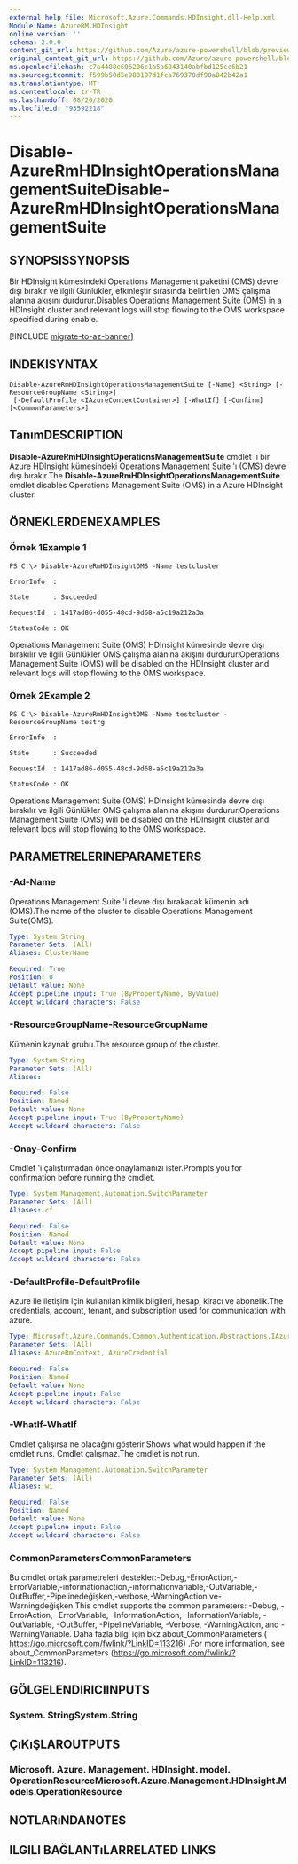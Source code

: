 ```yaml
---
external help file: Microsoft.Azure.Commands.HDInsight.dll-Help.xml
Module Name: AzureRM.HDInsight
online version: ''
schema: 2.0.0
content_git_url: https://github.com/Azure/azure-powershell/blob/preview/src/ResourceManager/HDInsight/Commands.HDInsight/help/Disable-AzureRmHDInsightOperationsManagementSuite.md
original_content_git_url: https://github.com/Azure/azure-powershell/blob/preview/src/ResourceManager/HDInsight/Commands.HDInsight/help/Disable-AzureRmHDInsightOperationsManagementSuite.md
ms.openlocfilehash: c7a4488c606206c1a5a6043140abfbd125cc6b21
ms.sourcegitcommit: f599b50d5e980197d1fca769378df90a842b42a1
ms.translationtype: MT
ms.contentlocale: tr-TR
ms.lasthandoff: 08/20/2020
ms.locfileid: "93592218"
---
```

# <span data-ttu-id="4e1b6-101">Disable-AzureRmHDInsightOperationsManagementSuite</span><span class="sxs-lookup"><span data-stu-id="4e1b6-101">Disable-AzureRmHDInsightOperationsManagementSuite</span></span>

## <span data-ttu-id="4e1b6-102">SYNOPSIS</span><span class="sxs-lookup"><span data-stu-id="4e1b6-102">SYNOPSIS</span></span>
<span data-ttu-id="4e1b6-103">Bir HDInsight kümesindeki Operations Management paketini (OMS) devre dışı bırakır ve ilgili Günlükler, etkinleştir sırasında belirtilen OMS çalışma alanına akışını durdurur.</span><span class="sxs-lookup"><span data-stu-id="4e1b6-103">Disables Operations Management Suite (OMS) in a HDInsight cluster and relevant logs will stop flowing to the OMS workspace specified during enable.</span></span>

[!INCLUDE [migrate-to-az-banner](../../includes/migrate-to-az-banner.md)]

## <span data-ttu-id="4e1b6-104">INDEKI</span><span class="sxs-lookup"><span data-stu-id="4e1b6-104">SYNTAX</span></span>

```
Disable-AzureRmHDInsightOperationsManagementSuite [-Name] <String> [-ResourceGroupName <String>]
 [-DefaultProfile <IAzureContextContainer>] [-WhatIf] [-Confirm] [<CommonParameters>]
```

## <span data-ttu-id="4e1b6-105">Tanım</span><span class="sxs-lookup"><span data-stu-id="4e1b6-105">DESCRIPTION</span></span>
<span data-ttu-id="4e1b6-106">**Disable-AzureRmHDInsightOperationsManagementSuite** cmdlet 'ı bir Azure HDInsight kümesindeki Operations Management Suite 'ı (OMS) devre dışı bırakır.</span><span class="sxs-lookup"><span data-stu-id="4e1b6-106">The **Disable-AzureRmHDInsightOperationsManagementSuite** cmdlet disables Operations Management Suite (OMS) in a Azure HDInsight cluster.</span></span>

## <span data-ttu-id="4e1b6-107">ÖRNEKLERDEN</span><span class="sxs-lookup"><span data-stu-id="4e1b6-107">EXAMPLES</span></span>

### <span data-ttu-id="4e1b6-108">Örnek 1</span><span class="sxs-lookup"><span data-stu-id="4e1b6-108">Example 1</span></span>
```
PS C:\> Disable-AzureRmHDInsightOMS -Name testcluster

ErrorInfo  :

State      : Succeeded

RequestId  : 1417ad86-d055-48cd-9d68-a5c19a212a3a

StatusCode : OK
```

<span data-ttu-id="4e1b6-109">Operations Management Suite (OMS) HDInsight kümesinde devre dışı bırakılır ve ilgili Günlükler OMS çalışma alanına akışını durdurur.</span><span class="sxs-lookup"><span data-stu-id="4e1b6-109">Operations Management Suite (OMS) will be disabled on the HDInsight cluster and relevant logs will stop flowing to the OMS workspace.</span></span>

### <span data-ttu-id="4e1b6-110">Örnek 2</span><span class="sxs-lookup"><span data-stu-id="4e1b6-110">Example 2</span></span>
```
PS C:\> Disable-AzureRmHDInsightOMS -Name testcluster -ResourceGroupName testrg

ErrorInfo  :

State      : Succeeded

RequestId  : 1417ad86-d055-48cd-9d68-a5c19a212a3a

StatusCode : OK
```

<span data-ttu-id="4e1b6-111">Operations Management Suite (OMS) HDInsight kümesinde devre dışı bırakılır ve ilgili Günlükler OMS çalışma alanına akışını durdurur.</span><span class="sxs-lookup"><span data-stu-id="4e1b6-111">Operations Management Suite (OMS) will be disabled on the HDInsight cluster and relevant logs will stop flowing to the OMS workspace.</span></span>

## <span data-ttu-id="4e1b6-112">PARAMETRELERINE</span><span class="sxs-lookup"><span data-stu-id="4e1b6-112">PARAMETERS</span></span>

### <span data-ttu-id="4e1b6-113">-Ad</span><span class="sxs-lookup"><span data-stu-id="4e1b6-113">-Name</span></span>
<span data-ttu-id="4e1b6-114">Operations Management Suite 'i devre dışı bırakacak kümenin adı (OMS).</span><span class="sxs-lookup"><span data-stu-id="4e1b6-114">The name of the cluster to disable Operations Management Suite(OMS).</span></span>

```yaml
Type: System.String
Parameter Sets: (All)
Aliases: ClusterName

Required: True
Position: 0
Default value: None
Accept pipeline input: True (ByPropertyName, ByValue)
Accept wildcard characters: False
```

### <span data-ttu-id="4e1b6-115">-ResourceGroupName</span><span class="sxs-lookup"><span data-stu-id="4e1b6-115">-ResourceGroupName</span></span>
<span data-ttu-id="4e1b6-116">Kümenin kaynak grubu.</span><span class="sxs-lookup"><span data-stu-id="4e1b6-116">The resource group of the cluster.</span></span>

```yaml
Type: System.String
Parameter Sets: (All)
Aliases: 

Required: False
Position: Named
Default value: None
Accept pipeline input: True (ByPropertyName)
Accept wildcard characters: False
```

### <span data-ttu-id="4e1b6-117">-Onay</span><span class="sxs-lookup"><span data-stu-id="4e1b6-117">-Confirm</span></span>
<span data-ttu-id="4e1b6-118">Cmdlet 'i çalıştırmadan önce onaylamanızı ister.</span><span class="sxs-lookup"><span data-stu-id="4e1b6-118">Prompts you for confirmation before running the cmdlet.</span></span>

```yaml
Type: System.Management.Automation.SwitchParameter
Parameter Sets: (All)
Aliases: cf

Required: False
Position: Named
Default value: None
Accept pipeline input: False
Accept wildcard characters: False
```

### <span data-ttu-id="4e1b6-119">-DefaultProfile</span><span class="sxs-lookup"><span data-stu-id="4e1b6-119">-DefaultProfile</span></span>
<span data-ttu-id="4e1b6-120">Azure ile iletişim için kullanılan kimlik bilgileri, hesap, kiracı ve abonelik.</span><span class="sxs-lookup"><span data-stu-id="4e1b6-120">The credentials, account, tenant, and subscription used for communication with azure.</span></span>

```yaml
Type: Microsoft.Azure.Commands.Common.Authentication.Abstractions.IAzureContextContainer
Parameter Sets: (All)
Aliases: AzureRmContext, AzureCredential

Required: False
Position: Named
Default value: None
Accept pipeline input: False
Accept wildcard characters: False
```

### <span data-ttu-id="4e1b6-121">-WhatIf</span><span class="sxs-lookup"><span data-stu-id="4e1b6-121">-WhatIf</span></span>
<span data-ttu-id="4e1b6-122">Cmdlet çalışırsa ne olacağını gösterir.</span><span class="sxs-lookup"><span data-stu-id="4e1b6-122">Shows what would happen if the cmdlet runs.</span></span> <span data-ttu-id="4e1b6-123">Cmdlet çalışmaz.</span><span class="sxs-lookup"><span data-stu-id="4e1b6-123">The cmdlet is not run.</span></span>

```yaml
Type: System.Management.Automation.SwitchParameter
Parameter Sets: (All)
Aliases: wi

Required: False
Position: Named
Default value: None
Accept pipeline input: False
Accept wildcard characters: False
```

### <span data-ttu-id="4e1b6-124">CommonParameters</span><span class="sxs-lookup"><span data-stu-id="4e1b6-124">CommonParameters</span></span>
<span data-ttu-id="4e1b6-125">Bu cmdlet ortak parametreleri destekler:-Debug,-ErrorAction,-ErrorVariable,-ınformationaction,-ınformationvariable,-OutVariable,-OutBuffer,-Pipelinedeğişken,-verbose,-WarningAction ve-Warningdeğişken.</span><span class="sxs-lookup"><span data-stu-id="4e1b6-125">This cmdlet supports the common parameters: -Debug, -ErrorAction, -ErrorVariable, -InformationAction, -InformationVariable, -OutVariable, -OutBuffer, -PipelineVariable, -Verbose, -WarningAction, and -WarningVariable.</span></span> <span data-ttu-id="4e1b6-126">Daha fazla bilgi için bkz about_CommonParameters ( https://go.microsoft.com/fwlink/?LinkID=113216) .</span><span class="sxs-lookup"><span data-stu-id="4e1b6-126">For more information, see about_CommonParameters (https://go.microsoft.com/fwlink/?LinkID=113216).</span></span>

## <span data-ttu-id="4e1b6-127">GÖLGELENDIRICI</span><span class="sxs-lookup"><span data-stu-id="4e1b6-127">INPUTS</span></span>

### <span data-ttu-id="4e1b6-128">System. String</span><span class="sxs-lookup"><span data-stu-id="4e1b6-128">System.String</span></span>

## <span data-ttu-id="4e1b6-129">ÇıKıŞLAR</span><span class="sxs-lookup"><span data-stu-id="4e1b6-129">OUTPUTS</span></span>

### <span data-ttu-id="4e1b6-130">Microsoft. Azure. Management. HDInsight. model. OperationResource</span><span class="sxs-lookup"><span data-stu-id="4e1b6-130">Microsoft.Azure.Management.HDInsight.Models.OperationResource</span></span>

## <span data-ttu-id="4e1b6-131">NOTLARıNDA</span><span class="sxs-lookup"><span data-stu-id="4e1b6-131">NOTES</span></span>

## <span data-ttu-id="4e1b6-132">ILGILI BAĞLANTıLAR</span><span class="sxs-lookup"><span data-stu-id="4e1b6-132">RELATED LINKS</span></span>

